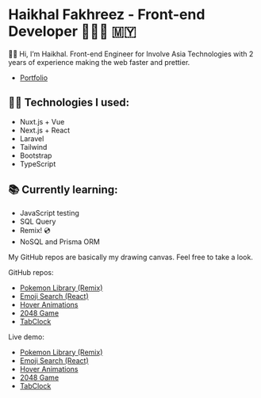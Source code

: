 # Haikhal Fakhreez - Front-end Developer 👨🏻‍💻 🇲🇾

👋🏻 Hi, I’m Haikhal. Front-end Engineer for Involve Asia Technologies with 2 years of experience making the web faster and prettier.

- [Portfolio](https://www.haikhalfakhreez.com)

## 👍🏻 Technologies I used:

- Nuxt.js + Vue
- Next.js + React
- Laravel
- Tailwind
- Bootstrap
- TypeScript

## 📚 Currently learning:

- JavaScript testing
- SQL Query
- Remix! 💿
- NoSQL and Prisma ORM

My GitHub repos are basically my drawing canvas. Feel free to take a look.

GitHub repos:
- [Pokemon Library (Remix)](https://github.com/haikhalfakhreez/pokemon-library)
- [Emoji Search (React)](https://github.com/haikhalfakhreez/emoji-search)
- [Hover Animations](https://github.com/haikhalfakhreez/Hover-Animations)
- [2048 Game](https://github.com/haikhalfakhreez/2048)
- [TabClock](https://github.com/haikhalfakhreez/TabClock)

Live demo:
- [Pokemon Library (Remix)](https://pokemon-library.vercel.app/)
- [Emoji Search (React)](https://haikhalfakhreez.github.io/emoji-search/)
- [Hover Animations](https://haikhalfakhreez.github.io/Hover-Animations/)
- [2048 Game](https://haikhalfakhreez.github.io/2048/)
- [TabClock](https://haikhalfakhreez.github.io/TabClock/)
